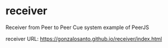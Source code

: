 # receiver
Receiver from Peer to Peer Cue system example of PeerJS

receiver URL: https://gonzalosanto.github.io/receiver/index.html
